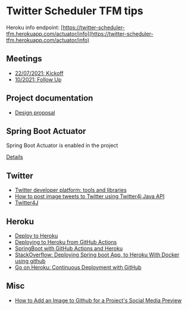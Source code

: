 # Twitter Scheduler TFM tips

Heroku info endpoint: [https://twitter-scheduler-tfm.herokuapp.com/actuator/info](https://twitter-scheduler-tfm.herokuapp.com/actuator/info)

## Meetings

- [22/07/2021: Kickoff](doc/meetings/22072021.md)
- [10/2021: Follow Up](doc/meetings/followup.md)

## Project documentation

 - [Design proposal](doc/design/design.md)

## Spring Boot Actuator

Spring Boot Actuator is enabled in the project

[Details](doc/spring-boot-actuator.md)


## Twitter

- [Twitter developer platform: tools and libraries](https://developer.twitter.com/en/docs/twitter-api/tools-and-libraries)
- [How to post image tweets to Twitter using Twitter4j Java API](https://roytuts.com/how-to-post-image-tweets-to-twitter-using-twitter4j-java-api/)
- [Twitter4J](https://github.com/Twitter4J/Twitter4J)

## Heroku

- [Deploy to Heroku](https://github.com/marketplace/actions/deploy-to-heroku)
- [Deploying to Heroku from GitHub Actions](https://dev.to/heroku/deploying-to-heroku-from-github-actions-29ej)
- [SpringBoot with GitHub Actions and Heroku](https://github.com/gcatanese/SpringBootService)
- [StackOverflow: Deploying Spring boot App, to Heroku With Docker using github](https://stackoverflow.com/questions/66259266/deploying-spring-boot-app-to-heroku-with-docker-using-github)
- [Go on Heroku: Continuous Deployment with GitHub](https://www.youtube.com/watch?v=sffWuu7XBN4)

## Misc

- [How to Add an Image to Github for a Project's Social Media Preview](doc/misc/github-add-image-social-media-preview.md)
